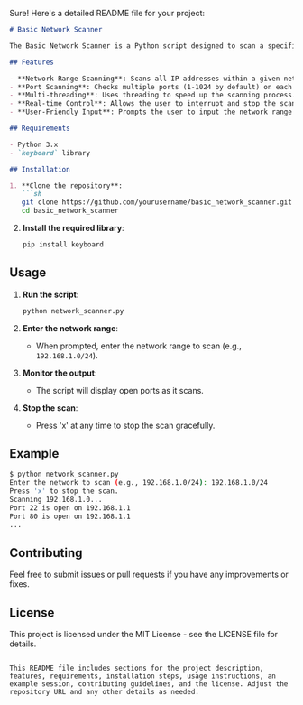 Sure! Here's a detailed README file for your project:

```markdown
# Basic Network Scanner

The Basic Network Scanner is a Python script designed to scan a specified network range for open ports. It leverages multi-threading for efficient scanning and provides real-time control to stop the scan by pressing 'x' on the keyboard.

## Features

- **Network Range Scanning**: Scans all IP addresses within a given network range.
- **Port Scanning**: Checks multiple ports (1-1024 by default) on each IP address for open connections.
- **Multi-threading**: Uses threading to speed up the scanning process.
- **Real-time Control**: Allows the user to interrupt and stop the scan at any time by pressing 'x'.
- **User-Friendly Input**: Prompts the user to input the network range to scan.

## Requirements

- Python 3.x
- `keyboard` library

## Installation

1. **Clone the repository**:
   ```sh
   git clone https://github.com/yourusername/basic_network_scanner.git
   cd basic_network_scanner
   ```

2. **Install the required library**:
   ```sh
   pip install keyboard
   ```

## Usage

1. **Run the script**:
   ```sh
   python network_scanner.py
   ```

2. **Enter the network range**:
   - When prompted, enter the network range to scan (e.g., `192.168.1.0/24`).

3. **Monitor the output**:
   - The script will display open ports as it scans.

4. **Stop the scan**:
   - Press 'x' at any time to stop the scan gracefully.

## Example

```sh
$ python network_scanner.py
Enter the network to scan (e.g., 192.168.1.0/24): 192.168.1.0/24
Press 'x' to stop the scan.
Scanning 192.168.1.0...
Port 22 is open on 192.168.1.1
Port 80 is open on 192.168.1.1
...
```

## Contributing

Feel free to submit issues or pull requests if you have any improvements or fixes.

## License

This project is licensed under the MIT License - see the LICENSE file for details.
```

This README file includes sections for the project description, features, requirements, installation steps, usage instructions, an example session, contributing guidelines, and the license. Adjust the repository URL and any other details as needed.
